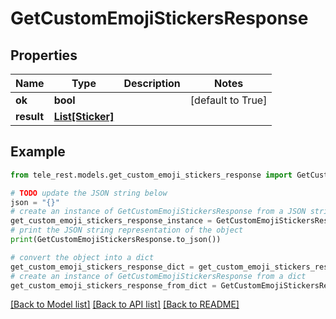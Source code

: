 # GetCustomEmojiStickersResponse


## Properties

Name | Type | Description | Notes
------------ | ------------- | ------------- | -------------
**ok** | **bool** |  | [default to True]
**result** | [**List[Sticker]**](Sticker.md) |  | 

## Example

```python
from tele_rest.models.get_custom_emoji_stickers_response import GetCustomEmojiStickersResponse

# TODO update the JSON string below
json = "{}"
# create an instance of GetCustomEmojiStickersResponse from a JSON string
get_custom_emoji_stickers_response_instance = GetCustomEmojiStickersResponse.from_json(json)
# print the JSON string representation of the object
print(GetCustomEmojiStickersResponse.to_json())

# convert the object into a dict
get_custom_emoji_stickers_response_dict = get_custom_emoji_stickers_response_instance.to_dict()
# create an instance of GetCustomEmojiStickersResponse from a dict
get_custom_emoji_stickers_response_from_dict = GetCustomEmojiStickersResponse.from_dict(get_custom_emoji_stickers_response_dict)
```
[[Back to Model list]](../README.md#documentation-for-models) [[Back to API list]](../README.md#documentation-for-api-endpoints) [[Back to README]](../README.md)


